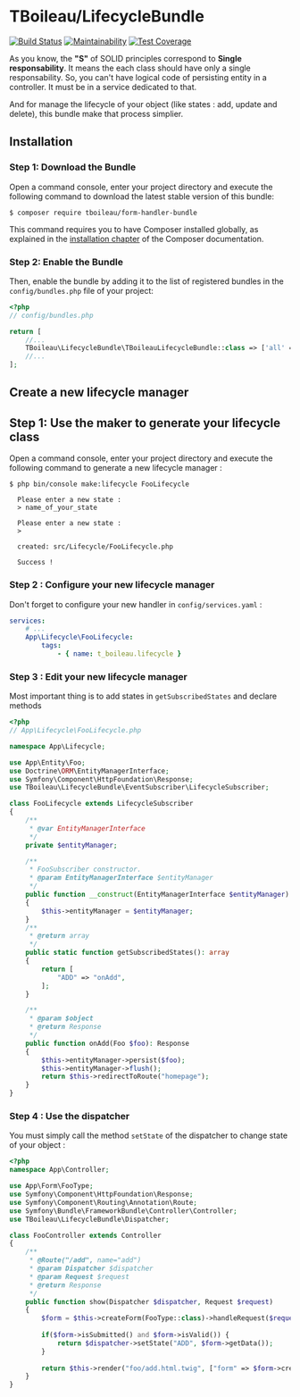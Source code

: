 # TBoileau/LifecycleBundle

[![Build Status](https://travis-ci.org/TBoileau/LifecycleBundle.svg?branch=master)](https://travis-ci.org/TBoileau/LifecycleBundle) 
[![Maintainability](https://api.codeclimate.com/v1/badges/cd7eb6cb24eafa9295d4/maintainability)](https://codeclimate.com/github/TBoileau/LifecycleBundle/maintainability)
[![Test Coverage](https://api.codeclimate.com/v1/badges/cd7eb6cb24eafa9295d4/test_coverage)](https://codeclimate.com/github/TBoileau/LifecycleBundle/test_coverage)

As you know, the **"S"** of SOLID principles correspond to **Single responsability**. It means the each class should have only a single responsability. So, you can't have logical code of persisting entity in a controller. It must be in a service dedicated to that.

And for manage the lifecycle of your object (like states : add, update and delete), this bundle make that process simplier.


## Installation

### Step 1: Download the Bundle

Open a command console, enter your project directory and execute the
following command to download the latest stable version of this bundle:

```console
$ composer require tboileau/form-handler-bundle
```

This command requires you to have Composer installed globally, as explained
in the [installation chapter](https://getcomposer.org/doc/00-intro.md)
of the Composer documentation.

### Step 2: Enable the Bundle

Then, enable the bundle by adding it to the list of registered bundles
in the `config/bundles.php` file of your project:

```php
<?php
// config/bundles.php

return [
    //...
    TBoileau\LifecycleBundle\TBoileauLifecycleBundle::class => ['all' => true],
    //...
];
```

## Create a new lifecycle manager

## Step 1: Use the maker to generate your lifecycle class


Open a command console, enter your project directory and execute the following command to generate a new lifecycle manager :

```console
$ php bin/console make:lifecycle FooLifecycle
  
  Please enter a new state :
  > name_of_your_state
  
  Please enter a new state :
  >
  
  created: src/Lifecycle/FooLifecycle.php

  Success !
```

### Step 2 : Configure your new lifecycle manager

Don't forget to configure your new handler in `config/services.yaml` :

```yaml
services:
    # ...        
    App\Lifecycle\FooLifecycle:
        tags:
            - { name: t_boileau.lifecycle }
```


### Step 3 : Edit your new lifecycle manager

Most important thing is to add states in `getSubscribedStates` and declare methods

```php
<?php
// App\Lifecycle\FooLifecycle.php

namespace App\Lifecycle;

use App\Entity\Foo;
use Doctrine\ORM\EntityManagerInterface;
use Symfony\Component\HttpFoundation\Response;
use TBoileau\LifecycleBundle\EventSubscriber\LifecycleSubscriber;

class FooLifecycle extends LifecycleSubscriber
{
    /**
     * @var EntityManagerInterface
     */
    private $entityManager;

    /**
     * FooSubscriber constructor.
     * @param EntityManagerInterface $entityManager
     */
    public function __construct(EntityManagerInterface $entityManager)
    {
        $this->entityManager = $entityManager;
    }
    /**
     * @return array
     */
    public static function getSubscribedStates(): array
    {
        return [
            "ADD" => "onAdd",
        ];
    }

    /**
     * @param $object
     * @return Response
     */
    public function onAdd(Foo $foo): Response
    {
        $this->entityManager->persist($foo);
        $this->entityManager->flush();
        return $this->redirectToRoute("homepage");
    }
}
```

### Step 4 : Use the dispatcher 

You must simply call the method `setState` of the dispatcher to change state of your object :

```php
<?php
namespace App\Controller;

use App\Form\FooType;
use Symfony\Component\HttpFoundation\Response;
use Symfony\Component\Routing\Annotation\Route;
use Symfony\Bundle\FrameworkBundle\Controller\Controller;
use TBoileau\LifecycleBundle\Dispatcher;

class FooController extends Controller
{
    /**
     * @Route("/add", name="add")
     * @param Dispatcher $dispatcher
     * @param Request $request
     * @return Response
     */
    public function show(Dispatcher $dispatcher, Request $request)
    {
        $form = $this->createForm(FooType::class)->handleRequest($request);
        
        if($form->isSubmitted() and $form->isValid()) {
            return $dispatcher->setState("ADD", $form->getData());
        }
        
        return $this->render("foo/add.html.twig", ["form" => $form->createView()]);
    }
}
```

